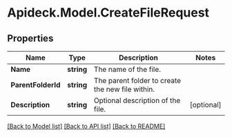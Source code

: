 # Apideck.Model.CreateFileRequest

## Properties

Name | Type | Description | Notes
------------ | ------------- | ------------- | -------------
**Name** | **string** | The name of the file. | 
**ParentFolderId** | **string** | The parent folder to create the new file within. | 
**Description** | **string** | Optional description of the file. | [optional] 

[[Back to Model list]](../README.md#documentation-for-models) [[Back to API list]](../README.md#documentation-for-api-endpoints) [[Back to README]](../README.md)

